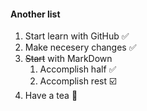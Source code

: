 #### Another list
1. Start learn with GitHub :white_check_mark:
1. Make necesery changes :white_check_mark:
1. <del>Start</del> with MarkDown
   1. Accomplish half :white_check_mark:
   1. Accomplish rest :ballot_box_with_check:
1. Have a tea :tea:
